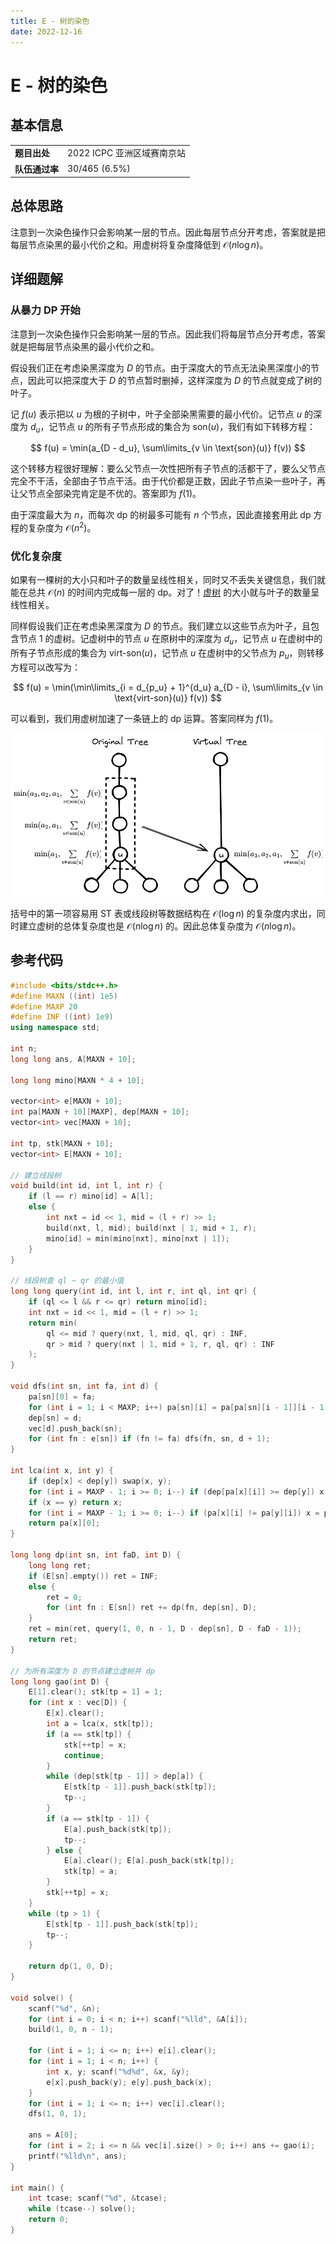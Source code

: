 ```yaml
---
title: E - 树的染色
date: 2022-12-16
---
```


# E - 树的染色

## 基本信息

<table>
<tr>
<td><b>题目出处</b></td><td>2022 ICPC 亚洲区域赛南京站</td>
</tr>
<tr>
<td><b>队伍通过率</b></td><td>30/465 (6.5%)</td>
</tr>
</table>

## 总体思路

注意到一次染色操作只会影响某一层的节点。因此每层节点分开考虑，答案就是把每层节点染黑的最小代价之和。用虚树将复杂度降低到 $\mathcal{O}(n \log n)$。

## 详细题解

### 从暴力 DP 开始

注意到一次染色操作只会影响某一层的节点。因此我们将每层节点分开考虑，答案就是把每层节点染黑的最小代价之和。

假设我们正在考虑染黑深度为 $D$ 的节点。由于深度大的节点无法染黑深度小的节点，因此可以把深度大于 $D$ 的节点暂时删掉，这样深度为 $D$ 的节点就变成了树的叶子。

记 $f(u)$ 表示把以 $u$ 为根的子树中，叶子全部染黑需要的最小代价。记节点 $u$ 的深度为 $d_u$，记节点 $u$ 的所有子节点形成的集合为 $\text{son}(u)$，我们有如下转移方程：

$$
f(u) = \min(a_{D - d_u}, \sum\limits_{v \in \text{son}(u)} f(v))
$$

这个转移方程很好理解：要么父节点一次性把所有子节点的活都干了，要么父节点完全不干活，全部由子节点干活。由于代价都是正数，因此子节点染一些叶子，再让父节点全部染完肯定是不优的。答案即为 $f(1)$。

由于深度最大为 $n$，而每次 dp 的树最多可能有 $n$ 个节点，因此直接套用此 dp 方程的复杂度为 $\mathcal{O}(n^2)$。

### 优化复杂度

如果有一棵树的大小只和叶子的数量呈线性相关，同时又不丢失关键信息，我们就能在总共 $\mathcal{O}(n)$ 的时间内完成每一层的 dp。对了！[虚树](https://oi-wiki.org/graph/virtual-tree/) 的大小就与叶子的数量呈线性相关。

同样假设我们正在考虑染黑深度为 $D$ 的节点。我们建立以这些节点为叶子，且包含节点 $1$ 的虚树。记虚树中的节点 $u$ 在原树中的深度为 $d_u$，记节点 $u$ 在虚树中的所有子节点形成的集合为 $\text{virt-son}(u)$，记节点 $u$ 在虚树中的父节点为 $p_u$，则转移方程可以改写为：

$$
f(u) = \min(\min\limits_{i = d_{p_u} + 1}^{d_u} a_{D - i}, \sum\limits_{v \in \text{virt-son}(u)} f(v))
$$

可以看到，我们用虚树加速了一条链上的 dp 运算。答案同样为 $f(1)$。

![e-editorial.png](e-editorial.png)

括号中的第一项容易用 ST 表或线段树等数据结构在 $\mathcal{O}(\log n)$ 的复杂度内求出，同时建立虚树的总体复杂度也是 $\mathcal{O}(n\log n)$ 的。因此总体复杂度为 $\mathcal{O}(n\log n)$。

## 参考代码

```c++ linenums="1"
#include <bits/stdc++.h>
#define MAXN ((int) 1e5)
#define MAXP 20
#define INF ((int) 1e9)
using namespace std;

int n;
long long ans, A[MAXN + 10];

long long mino[MAXN * 4 + 10];

vector<int> e[MAXN + 10];
int pa[MAXN + 10][MAXP], dep[MAXN + 10];
vector<int> vec[MAXN + 10];

int tp, stk[MAXN + 10];
vector<int> E[MAXN + 10];

// 建立线段树
void build(int id, int l, int r) {
    if (l == r) mino[id] = A[l];
    else {
        int nxt = id << 1, mid = (l + r) >> 1;
        build(nxt, l, mid); build(nxt | 1, mid + 1, r);
        mino[id] = min(mino[nxt], mino[nxt | 1]);
    }
}

// 线段树查 ql ~ qr 的最小值
long long query(int id, int l, int r, int ql, int qr) {
    if (ql <= l && r <= qr) return mino[id];
    int nxt = id << 1, mid = (l + r) >> 1;
    return min(
        ql <= mid ? query(nxt, l, mid, ql, qr) : INF,
        qr > mid ? query(nxt | 1, mid + 1, r, ql, qr) : INF
    );
}

void dfs(int sn, int fa, int d) {
    pa[sn][0] = fa;
    for (int i = 1; i < MAXP; i++) pa[sn][i] = pa[pa[sn][i - 1]][i - 1];
    dep[sn] = d;
    vec[d].push_back(sn);
    for (int fn : e[sn]) if (fn != fa) dfs(fn, sn, d + 1);
}

int lca(int x, int y) {
    if (dep[x] < dep[y]) swap(x, y);
    for (int i = MAXP - 1; i >= 0; i--) if (dep[pa[x][i]] >= dep[y]) x = pa[x][i];
    if (x == y) return x;
    for (int i = MAXP - 1; i >= 0; i--) if (pa[x][i] != pa[y][i]) x = pa[x][i], y = pa[y][i];
    return pa[x][0];
}

long long dp(int sn, int faD, int D) {
    long long ret;
    if (E[sn].empty()) ret = INF;
    else {
        ret = 0;
        for (int fn : E[sn]) ret += dp(fn, dep[sn], D);
    }
    ret = min(ret, query(1, 0, n - 1, D - dep[sn], D - faD - 1));
    return ret;
}

// 为所有深度为 D 的节点建立虚树并 dp
long long gao(int D) {
    E[1].clear(); stk[tp = 1] = 1;
    for (int x : vec[D]) {
        E[x].clear();
        int a = lca(x, stk[tp]);
        if (a == stk[tp]) {
            stk[++tp] = x;
            continue;
        }
        while (dep[stk[tp - 1]] > dep[a]) {
            E[stk[tp - 1]].push_back(stk[tp]);
            tp--;
        }
        if (a == stk[tp - 1]) {
            E[a].push_back(stk[tp]);
            tp--;
        } else {
            E[a].clear(); E[a].push_back(stk[tp]);
            stk[tp] = a;
        }
        stk[++tp] = x;
    }
    while (tp > 1) {
        E[stk[tp - 1]].push_back(stk[tp]);
        tp--;
    }

    return dp(1, 0, D);
}

void solve() {
    scanf("%d", &n);
    for (int i = 0; i < n; i++) scanf("%lld", &A[i]);
    build(1, 0, n - 1);

    for (int i = 1; i <= n; i++) e[i].clear();
    for (int i = 1; i < n; i++) {
        int x, y; scanf("%d%d", &x, &y);
        e[x].push_back(y); e[y].push_back(x);
    }
    for (int i = 1; i <= n; i++) vec[i].clear();
    dfs(1, 0, 1);

    ans = A[0];
    for (int i = 2; i <= n && vec[i].size() > 0; i++) ans += gao(i);
    printf("%lld\n", ans);
}

int main() {
    int tcase; scanf("%d", &tcase);
    while (tcase--) solve();
    return 0;
}
```
